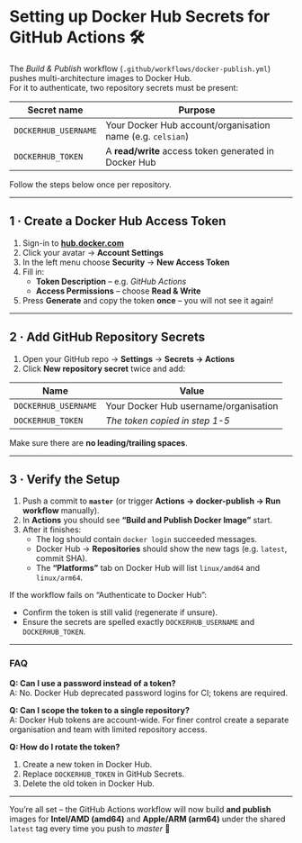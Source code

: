 # Setting up Docker Hub Secrets for GitHub Actions 🛠️

The *Build & Publish* workflow (`.github/workflows/docker-publish.yml`) pushes multi-architecture images to Docker Hub.  
For it to authenticate, two repository secrets must be present:

| Secret name | Purpose |
|-------------|---------|
| `DOCKERHUB_USERNAME` | Your Docker Hub account/organisation name (e.g. `celsian`) |
| `DOCKERHUB_TOKEN`    | A **read/write** access token generated in Docker Hub |

Follow the steps below once per repository.

---

## 1 · Create a Docker Hub Access Token

1. Sign-in to **[hub.docker.com](https://hub.docker.com/)**  
2. Click your avatar → **Account Settings**  
3. In the left menu choose **Security** → **New Access Token**  
4. Fill in:
   * **Token Description** – e.g. *GitHub Actions*
   * **Access Permissions** – choose **Read & Write**  
5. Press **Generate** and copy the token **once** – you will not see it again!

---

## 2 · Add GitHub Repository Secrets

1. Open your GitHub repo → **Settings** → **Secrets → Actions**  
2. Click **New repository secret** twice and add:

| Name | Value |
|------|-------|
| `DOCKERHUB_USERNAME` | Your Docker Hub username/organisation |
| `DOCKERHUB_TOKEN` | *The token copied in step 1-5* |

Make sure there are **no leading/trailing spaces**.

---

## 3 · Verify the Setup

1. Push a commit to **`master`** (or trigger **Actions → docker-publish → Run workflow** manually).  
2. In **Actions** you should see **“Build and Publish Docker Image”** start.
3. After it finishes:
   * The log should contain `docker login` succeeded messages.
   * Docker Hub → **Repositories** should show the new tags (e.g. `latest`, commit SHA).  
   * The **“Platforms”** tab on Docker Hub will list `linux/amd64` and `linux/arm64`.

If the workflow fails on “Authenticate to Docker Hub”:

* Confirm the token is still valid (regenerate if unsure).  
* Ensure the secrets are spelled exactly `DOCKERHUB_USERNAME` and `DOCKERHUB_TOKEN`.

---

### FAQ

**Q: Can I use a password instead of a token?**  
A: No. Docker Hub deprecated password logins for CI; tokens are required.

**Q: Can I scope the token to a single repository?**  
A: Docker Hub tokens are account-wide. For finer control create a separate
organisation and team with limited repository access.

**Q: How do I rotate the token?**  
1. Create a new token in Docker Hub.  
2. Replace `DOCKERHUB_TOKEN` in GitHub Secrets.  
3. Delete the old token in Docker Hub.

---

You’re all set – the GitHub Actions workflow will now build **and publish** images for **Intel/AMD (amd64)** and **Apple/ARM (arm64)** under the shared `latest` tag every time you push to *master* 🚀
